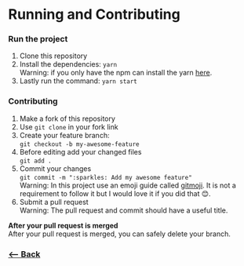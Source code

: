 # Running and Contributing

### Run the project
1. Clone this repository
2. Install the dependencies: `yarn`<br>
Warning: if you only have the npm can install the yarn [here](https://yarnpkg.com/getting-started/install).
3. Lastly run the command: `yarn start`

### Contributing
1. Make a fork of this repository
2. Use `git clone` in your fork link
3. Create your feature branch:<br>`git checkout -b my-awesome-feature`
4. Before editing add your changed files<br>
`git add .`
5. Commit your changes<br>
`git commit -m ":sparkles: Add my awesome feature"`<br>
Warning: In this project use an emoji guide called [gitmoji](https://gitmoji.carloscuesta.me/). It is not a requirement to follow it but I would love it if you did that :blush:.
6. Submit a pull request<br>
Warning: The pull request and commit should have a useful title.

**After your pull request is merged**<br>
After your pull request is merged, you can safely delete your branch.

### [<-- Back](https://github.com/franciscocandido/say-hello/)
